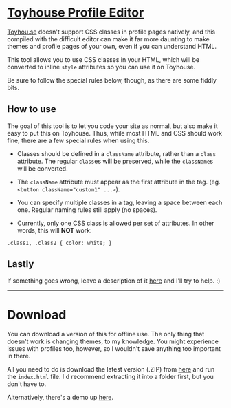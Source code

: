 # [Toyhouse Profile Editor](http://toyhouseprofileeditor.netlify.com)

[Toyhou.se](http://toyhou.se) doesn't support CSS classes in profile pages natively, and this compiled with the difficult editor can make it far more daunting to make themes and profile pages of your own, even if you can understand HTML.

This tool allows you to use CSS classes in your HTML, which will be converted to inline <code>style</code> attributes so you can use it on Toyhouse.

Be sure to follow the special rules below, though, as there are some fiddly bits.

## How to use

The goal of this tool is to let you code your site as normal, but also make it easy to put this on Toyhouse. Thus, while most HTML and CSS should work fine, there are a few special rules when using this.


- Classes should be defined in a `className` attribute, rather than a `class` attribute. The regular `class`es will be preserved, while the `className`s will be converted.

- The `className` attribute must appear as the first attribute in the tag. (eg. `<button className="custom1" ...>`).

- You can specify multiple classes in a tag, leaving a space between each one. Regular naming rules still apply (no spaces).

- Currently, only one CSS class is allowed per set of attributes. In other words, this will **NOT** work: 

```.class1, .class2 { color: white; }```


## Lastly

If something goes wrong, leave a description of it [here](https://github.com/IEVEVO/ToyhouseEditor/issues) and I'll try to help. :)


---
# Download
You can download a version of this for offline use. The only thing that doesn't work is changing themes, to my knowledge. You might experience issues with profiles too, however, so I wouldn't save anything too important in there.

All you need to do is download the latest version (.ZIP) from [here](https://github.com/IEVEVO/ToyhouseEditor/releases) and run the `index.html` file. I'd recommend extracting it into a folder first, but you don't have to.

Alternatively, there's a demo up [here](http://toyhouseprofileeditor.netlify.com).
